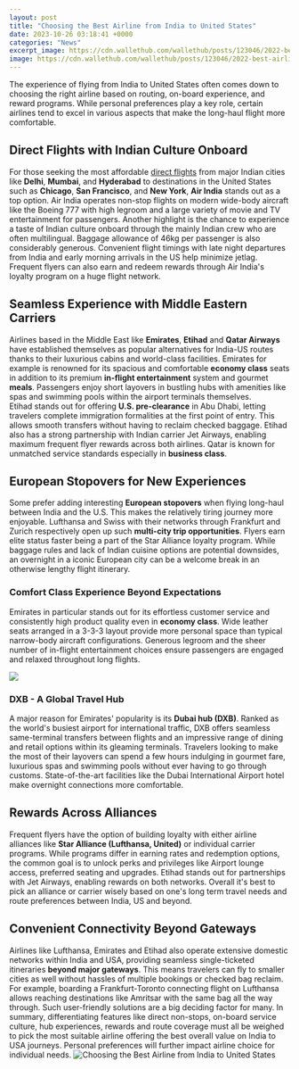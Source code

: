 ```yaml
---
layout: post
title: "Choosing the Best Airline from India to United States"
date: 2023-10-26 03:18:41 +0000
categories: "News"
excerpt_image: https://cdn.wallethub.com/wallethub/posts/123046/2022-best-airlines.png
image: https://cdn.wallethub.com/wallethub/posts/123046/2022-best-airlines.png
---
```


The experience of flying from India to United States often comes down to choosing the right airline based on routing, on-board experience, and reward programs. While personal preferences play a key role, certain airlines tend to excel in various aspects that make the long-haul flight more comfortable.
## Direct Flights with Indian Culture Onboard
For those seeking the most affordable [direct flights](https://northtimes.github.io/2024-01-01-u30bb-u30a4-u30b7-u30a7-u30eb-u8af8-u5cf6-u65c5-u884c-u306e-u57fa-u672c-u60c5-u5831/) from major Indian cities like **Delhi**, **Mumbai**, and **Hyderabad** to destinations in the United States such as **Chicago**, **San Francisco**, and **New York**, **Air India** stands out as a top option. Air India operates non-stop flights on modern wide-body aircraft like the Boeing 777 with high legroom and a large variety of movie and TV entertainment for passengers. 
Another highlight is the chance to experience a taste of Indian culture onboard through the mainly Indian crew who are often multilingual. Baggage allowance of 46kg per passenger is also considerably generous. Convenient flight timings with late night departures from India and early morning arrivals in the US help minimize jetlag. Frequent flyers can also earn and redeem rewards through Air India's loyalty program on a huge flight network.
## Seamless Experience with Middle Eastern Carriers
Airlines based in the Middle East like **Emirates**, **Etihad** and **Qatar Airways** have established themselves as popular alternatives for India-US routes thanks to their luxurious cabins and world-class facilities. Emirates for example is renowned for its spacious and comfortable **economy class** seats in addition to its premium **in-flight entertainment** system and gourmet **meals**. Passengers enjoy short layovers in bustling hubs with amenities like spas and swimming pools within the airport terminals themselves.  
Etihad stands out for offering **U.S. pre-clearance** in Abu Dhabi, letting travelers complete immigration formalities at the first point of entry. This allows smooth transfers without having to reclaim checked baggage. Etihad also has a strong partnership with Indian carrier Jet Airways, enabling maximum frequent flyer rewards across both airlines. Qatar is known for unmatched service standards especially in **business class**.
## European Stopovers for New Experiences   
Some prefer adding interesting **European stopovers** when flying long-haul between India and the U.S. This makes the relatively tiring journey more enjoyable. Lufthansa and Swiss with their networks through Frankfurt and Zurich respectively open up such **multi-city trip opportunities**. Flyers earn elite status faster being a part of the Star Alliance loyalty program. While baggage rules and lack of Indian cuisine options are potential downsides, an overnight in a iconic European city can be a welcome break in an otherwise lengthy flight itinerary.
### Comfort Class Experience Beyond Expectations
Emirates in particular stands out for its effortless customer service and consistently high product quality even in **economy class**. Wide leather seats arranged in a 3-3-3 layout provide more personal space than typical narrow-body aircraft configurations. Generous legroom and the sheer number of in-flight entertainment choices ensure passengers are engaged and relaxed throughout long flights.

![](https://upgradedpoints.com/wp-content/uploads/2019/03/Top-10-Passengers-by-Carrier-Pie-Chart-1.png)
### DXB - A Global Travel Hub 
A major reason for Emirates' popularity is its **Dubai hub (DXB)**. Ranked as the world's busiest airport for international traffic, DXB offers seamless same-terminal transfers between flights and an impressive range of dining and retail options within its gleaming terminals. Travelers looking to make the most of their layovers can spend a few hours indulging in gourmet fare, luxurious spas and swimming pools without ever having to go through customs. State-of-the-art facilities like the Dubai International Airport hotel make overnight connections more comfortable.
## Rewards Across Alliances
Frequent flyers have the option of building loyalty with either airline alliances like **Star Alliance (Lufthansa, United)** or individual carrier programs. While programs differ in earning rates and redemption options, the common goal is to unlock perks and privileges like Airport lounge access, preferred seating and upgrades. Etihad stands out for partnerships with Jet Airways, enabling rewards on both networks. Overall it's best to pick an alliance or carrier wisely based on one's long term travel needs and route preferences between India, US and beyond.
## Convenient Connectivity Beyond Gateways
Airlines like Lufthansa, Emirates and Etihad also operate extensive domestic networks within India and USA, providing seamless single-ticketed itineraries **beyond major gateways**. This means travelers can fly to smaller cities as well without hassles of multiple bookings or checked bag reclaim. For example, boarding a Frankfurt-Toronto connecting flight on Lufthansa allows reaching destinations like Amritsar with the same bag all the way through. Such user-friendly solutions are a big deciding factor for many.
In summary, differentiating features like direct non-stops, on-board service culture, hub experiences, rewards and route coverage must all be weighed to pick the most suitable airline offering the best overall value on India to USA journeys. Personal preferences will further impact airline choice for individual needs.
![Choosing the Best Airline from India to United States](https://cdn.wallethub.com/wallethub/posts/123046/2022-best-airlines.png)